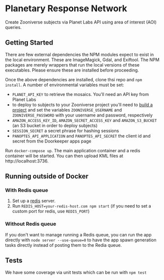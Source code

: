 # Planetary Response Network
Create Zooniverse subjects via Planet Labs API using area of interest (AOI) queries.

## Getting Started

There are few external dependencies the NPM modules expect to exist in the local environment. These are ImageMagick, Gdal, and Exiftool. The NPM packages are merely wrappers that run the local versions of these executables. Please ensure these are installed before proceeding.

Once the above dependencies are installed, clone thsi repo and `npm install`. A number of environmental variables must be set:

* `PLANET_API_KEY` to retrieve the mosaics. You'll need an API key from Planet Labs
* to deploy to subjects to your Zooniverse project you'll need to [build a project](https://www.zooniverse.org/lab) and set the variables `ZOONIVERSE_USERNAME` and `ZOONIVERSE_PASSWORD` with your username and password, respectively
* `AMAZON_ACCESS_KEY_ID`, `AMAZON_SECRET_ACCESS_KEY` and `AMAZON_S3_BUCKET` (an S3 bucket in order to deploy subjects)
* `SESSION_SECRET` a secret phrase for hashing sessions
* `PANOPTES_API_APPLICATION` and `PANOPTES_API_SECRET` the client id and secret from the Doorkeeper apps page

Run `docker-compose up`. The main application container and a redis container will be started. You can then upload KML files at http://localhost:3736.

## Running outside of Docker
### With Redis queue
1) Set up a [redis](https://redis.io) server.
2) Run `REDIS_HOST=your-redis-host.com npm start` (if you need to set a custom port for redis, use `REDIS_PORT`)

### Without Redis queue
If you don't want to manage running a Redis queue, you can run the app directly with `node server --use-queue=0` to have the app spawn generation tasks directly instead of posting them to the Redia queue.

## Tests
We have some coverage via unit tests which can be run with `npm test`

